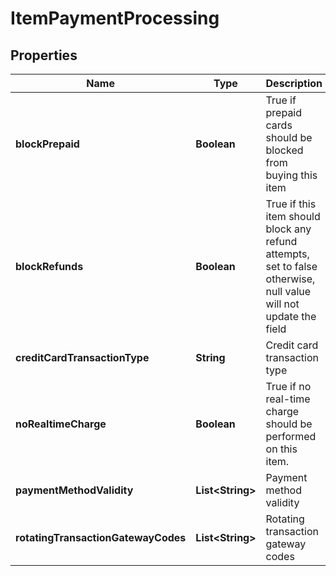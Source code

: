 

# ItemPaymentProcessing


## Properties

| Name | Type | Description | Notes |
|------------ | ------------- | ------------- | -------------|
|**blockPrepaid** | **Boolean** | True if prepaid cards should be blocked from buying this item |  [optional] |
|**blockRefunds** | **Boolean** | True if this item should block any refund attempts, set to false otherwise, null value will not update the field |  [optional] |
|**creditCardTransactionType** | **String** | Credit card transaction type |  [optional] |
|**noRealtimeCharge** | **Boolean** | True if no real-time charge should be performed on this item. |  [optional] |
|**paymentMethodValidity** | **List&lt;String&gt;** | Payment method validity |  [optional] |
|**rotatingTransactionGatewayCodes** | **List&lt;String&gt;** | Rotating transaction gateway codes |  [optional] |



